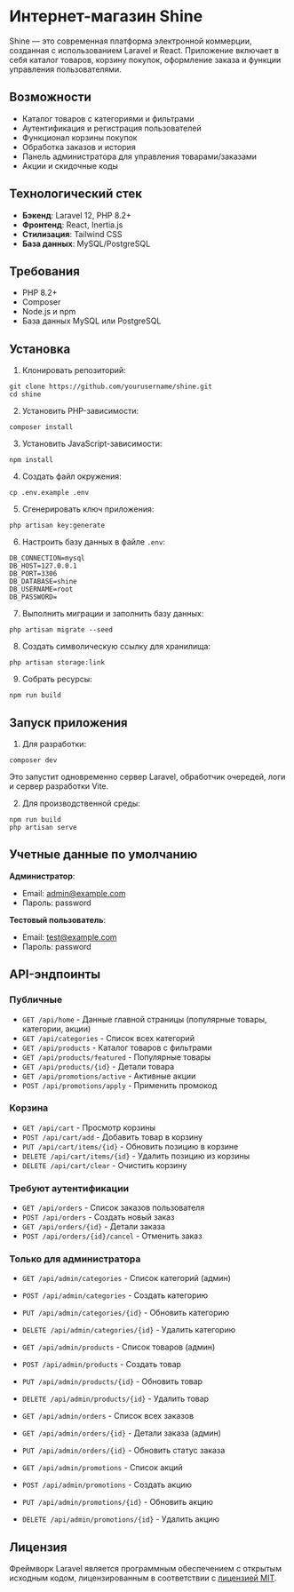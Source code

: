 # Интернет-магазин Shine

Shine — это современная платформа электронной коммерции, созданная с использованием Laravel и React. Приложение включает в себя каталог товаров, корзину покупок, оформление заказа и функции управления пользователями.

## Возможности

- Каталог товаров с категориями и фильтрами
- Аутентификация и регистрация пользователей
- Функционал корзины покупок
- Обработка заказов и история
- Панель администратора для управления товарами/заказами
- Акции и скидочные коды

## Технологический стек

- **Бэкенд**: Laravel 12, PHP 8.2+
- **Фронтенд**: React, Inertia.js
- **Стилизация**: Tailwind CSS
- **База данных**: MySQL/PostgreSQL

## Требования

- PHP 8.2+
- Composer
- Node.js и npm
- База данных MySQL или PostgreSQL

## Установка

1. Клонировать репозиторий:
```
git clone https://github.com/yourusername/shine.git
cd shine
```

2. Установить PHP-зависимости:
```
composer install
```

3. Установить JavaScript-зависимости:
```
npm install
```

4. Создать файл окружения:
```
cp .env.example .env
```

5. Сгенерировать ключ приложения:
```
php artisan key:generate
```

6. Настроить базу данных в файле `.env`:
```
DB_CONNECTION=mysql
DB_HOST=127.0.0.1
DB_PORT=3306
DB_DATABASE=shine
DB_USERNAME=root
DB_PASSWORD=
```

7. Выполнить миграции и заполнить базу данных:
```
php artisan migrate --seed
```

8. Создать символическую ссылку для хранилища:
```
php artisan storage:link
```

9. Собрать ресурсы:
```
npm run build
```

## Запуск приложения

1. Для разработки:
```
composer dev
```
Это запустит одновременно сервер Laravel, обработчик очередей, логи и сервер разработки Vite.

2. Для производственной среды:
```
npm run build
php artisan serve
```

## Учетные данные по умолчанию

**Администратор**:
- Email: admin@example.com
- Пароль: password

**Тестовый пользователь**:
- Email: test@example.com
- Пароль: password

## API-эндпоинты

### Публичные

- `GET /api/home` - Данные главной страницы (популярные товары, категории, акции)
- `GET /api/categories` - Список всех категорий
- `GET /api/products` - Каталог товаров с фильтрами
- `GET /api/products/featured` - Популярные товары
- `GET /api/products/{id}` - Детали товара
- `GET /api/promotions/active` - Активные акции
- `POST /api/promotions/apply` - Применить промокод

### Корзина

- `GET /api/cart` - Просмотр корзины
- `POST /api/cart/add` - Добавить товар в корзину
- `PUT /api/cart/items/{id}` - Обновить позицию в корзине
- `DELETE /api/cart/items/{id}` - Удалить позицию из корзины
- `DELETE /api/cart/clear` - Очистить корзину

### Требуют аутентификации

- `GET /api/orders` - Список заказов пользователя
- `POST /api/orders` - Создать новый заказ
- `GET /api/orders/{id}` - Детали заказа
- `POST /api/orders/{id}/cancel` - Отменить заказ

### Только для администратора

- `GET /api/admin/categories` - Список категорий (админ)
- `POST /api/admin/categories` - Создать категорию
- `PUT /api/admin/categories/{id}` - Обновить категорию
- `DELETE /api/admin/categories/{id}` - Удалить категорию

- `GET /api/admin/products` - Список товаров (админ)
- `POST /api/admin/products` - Создать товар
- `PUT /api/admin/products/{id}` - Обновить товар
- `DELETE /api/admin/products/{id}` - Удалить товар

- `GET /api/admin/orders` - Список всех заказов
- `GET /api/admin/orders/{id}` - Детали заказа (админ)
- `PUT /api/admin/orders/{id}` - Обновить статус заказа

- `GET /api/admin/promotions` - Список акций
- `POST /api/admin/promotions` - Создать акцию
- `PUT /api/admin/promotions/{id}` - Обновить акцию
- `DELETE /api/admin/promotions/{id}` - Удалить акцию

## Лицензия

Фреймворк Laravel является программным обеспечением с открытым исходным кодом, лицензированным в соответствии с [лицензией MIT](https://opensource.org/licenses/MIT).
